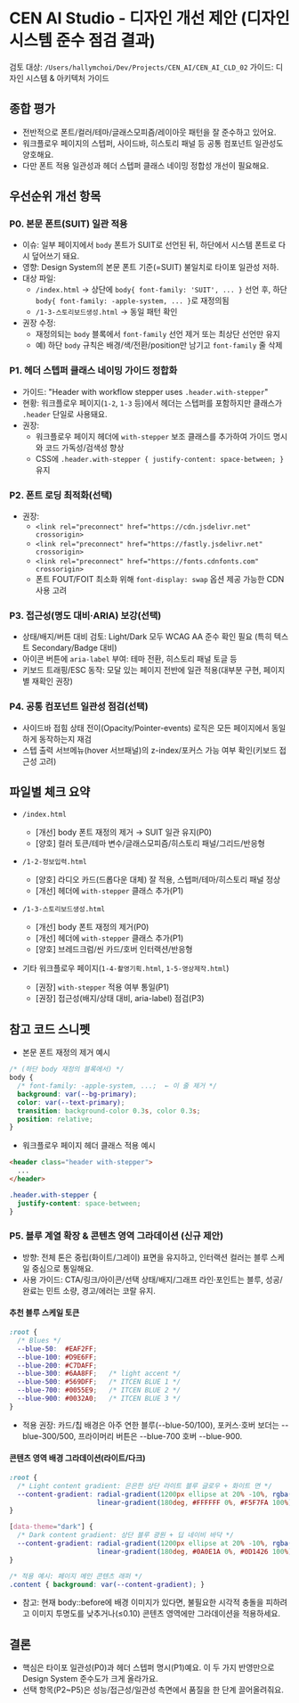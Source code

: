 # CEN AI Studio - 디자인 개선 제안 (디자인 시스템 준수 점검 결과)

검토 대상: `/Users/hallymchoi/Dev/Projects/CEN_AI/CEN_AI_CLD_02`
가이드: 디자인 시스템 & 아키텍처 가이드

## 종합 평가
- 전반적으로 폰트/컬러/테마/글래스모피즘/레이아웃 패턴을 잘 준수하고 있어요.
- 워크플로우 페이지의 스텝퍼, 사이드바, 히스토리 패널 등 공통 컴포넌트 일관성도 양호해요.
- 다만 폰트 적용 일관성과 헤더 스텝퍼 클래스 네이밍 정합성 개선이 필요해요.

## 우선순위 개선 항목

### P0. 본문 폰트(SUIT) 일관 적용
- 이슈: 일부 페이지에서 `body` 폰트가 SUIT로 선언된 뒤, 하단에서 시스템 폰트로 다시 덮어쓰기 돼요.
- 영향: Design System의 본문 폰트 기준(=SUIT) 불일치로 타이포 일관성 저하.
- 대상 파일:
  - `/index.html` → 상단에 `body{ font-family: 'SUIT', ... }` 선언 후, 하단 `body{ font-family: -apple-system, ... }`로 재정의됨
  - `/1-3-스토리보드생성.html` → 동일 패턴 확인
- 권장 수정:
  - 재정의되는 `body` 블록에서 `font-family` 선언 제거 또는 최상단 선언만 유지
  - 예) 하단 `body` 규칙은 배경/색/전환/position만 남기고 `font-family` 줄 삭제

### P1. 헤더 스텝퍼 클래스 네이밍 가이드 정합화
- 가이드: "Header with workflow stepper uses `.header.with-stepper`"
- 현황: 워크플로우 페이지(`1-2`, `1-3` 등)에서 헤더는 스텝퍼를 포함하지만 클래스가 `.header` 단일로 사용돼요.
- 권장:
  - 워크플로우 페이지 헤더에 `with-stepper` 보조 클래스를 추가하여 가이드 명시와 코드 가독성/검색성 향상
  - CSS에 `.header.with-stepper { justify-content: space-between; }` 유지

### P2. 폰트 로딩 최적화(선택)
- 권장:
  - `<link rel="preconnect" href="https://cdn.jsdelivr.net" crossorigin>`
  - `<link rel="preconnect" href="https://fastly.jsdelivr.net" crossorigin>`
  - `<link rel="preconnect" href="https://fonts.cdnfonts.com" crossorigin>`
  - 폰트 FOUT/FOIT 최소화 위해 `font-display: swap` 옵션 제공 가능한 CDN 사용 고려

### P3. 접근성(명도 대비·ARIA) 보강(선택)
- 상태/배지/버튼 대비 검토: Light/Dark 모두 WCAG AA 준수 확인 필요 (특히 텍스트 Secondary/Badge 대비)
- 아이콘 버튼에 `aria-label` 부여: 테마 전환, 히스토리 패널 토글 등
- 키보드 트래핑/ESC 동작: 모달 있는 페이지 전반에 일관 적용(대부분 구현, 페이지 별 재확인 권장)

### P4. 공통 컴포넌트 일관성 점검(선택)
- 사이드바 접힘 상태 전이(Opacity/Pointer-events) 로직은 모든 페이지에서 동일하게 동작하는지 재검
- 스텝 출력 서브메뉴(hover 서브패널)의 z-index/포커스 가능 여부 확인(키보드 접근성 고려)

## 파일별 체크 요약

- `/index.html`
  - [개선] body 폰트 재정의 제거 → SUIT 일관 유지(P0)
  - [양호] 컬러 토큰/테마 변수/글래스모피즘/히스토리 패널/그리드/반응형

- `/1-2-정보입력.html`
  - [양호] 라디오 카드(드롭다운 대체) 잘 적용, 스텝퍼/테마/히스토리 패널 정상
  - [개선] 헤더에 `with-stepper` 클래스 추가(P1)

- `/1-3-스토리보드생성.html`
  - [개선] body 폰트 재정의 제거(P0)
  - [개선] 헤더에 `with-stepper` 클래스 추가(P1)
  - [양호] 브레드크럼/씬 카드/호버 인터랙션/반응형

- 기타 워크플로우 페이지(`1-4-촬영기획.html`, `1-5-영상제작.html`)
  - [권장] `with-stepper` 적용 여부 통일(P1)
  - [권장] 접근성(배지/상태 대비, aria-label) 점검(P3)

## 참고 코드 스니펫

- 본문 폰트 재정의 제거 예시
```css
/* (하단 body 재정의 블록에서) */
body {
  /* font-family: -apple-system, ...;  ← 이 줄 제거 */
  background: var(--bg-primary);
  color: var(--text-primary);
  transition: background-color 0.3s, color 0.3s;
  position: relative;
}
```

- 워크플로우 페이지 헤더 클래스 적용 예시
```html
<header class="header with-stepper">
  ...
</header>
```

```css
.header.with-stepper {
  justify-content: space-between;
}
```

### P5. 블루 계열 확장 & 콘텐츠 영역 그라데이션 (신규 제안)
- 방향: 전체 톤은 중립(화이트/그레이) 표면을 유지하고, 인터랙션 컬러는 블루 스케일 중심으로 통일해요.
- 사용 가이드: CTA/링크/아이콘/선택 상태/배지/그래프 라인·포인트는 블루, 성공/완료는 민트 소량, 경고/에러는 코랄 유지.

#### 추천 블루 스케일 토큰
```css
:root {
  /* Blues */
  --blue-50:  #EAF2FF;
  --blue-100: #D9E6FF;
  --blue-200: #C7DAFF;
  --blue-300: #6AA8FF;   /* light accent */
  --blue-500: #569DFF;   /* ITCEN BLUE 1 */
  --blue-700: #0055E9;   /* ITCEN BLUE 2 */
  --blue-900: #0032A0;   /* ITCEN BLUE 3 */
}
```
- 적용 권장: 카드/칩 배경은 아주 연한 블루(--blue-50/100), 포커스·호버 보더는 --blue-300/500, 프라이머리 버튼은 --blue-700 호버 --blue-900.

#### 콘텐츠 영역 배경 그라데이션(라이트/다크)
```css
:root {
  /* Light content gradient: 은은한 상단 라이트 블루 글로우 + 화이트 면 */
  --content-gradient: radial-gradient(1200px ellipse at 20% -10%, rgba(86,157,255,.16) 0%, rgba(86,157,255,.06) 35%, transparent 70%),
                      linear-gradient(180deg, #FFFFFF 0%, #F5F7FA 100%);
}

[data-theme="dark"] {
  /* Dark content gradient: 상단 블루 광원 + 딥 네이비 바닥 */
  --content-gradient: radial-gradient(1200px ellipse at 20% -10%, rgba(86,157,255,.22) 0%, rgba(86,157,255,.10) 35%, transparent 70%),
                      linear-gradient(180deg, #0A0E1A 0%, #0D1426 100%);
}

/* 적용 예시: 페이지 메인 콘텐츠 래퍼 */
.content { background: var(--content-gradient); }
```
- 참고: 현재 body::before에 배경 이미지가 있다면, 불필요한 시각적 충돌을 피하려고 이미지 투명도를 낮추거나(≤0.10) 콘텐츠 영역에만 그라데이션을 적용하세요.

## 결론
- 핵심은 타이포 일관성(P0)과 헤더 스텝퍼 명시(P1)예요. 이 두 가지 반영만으로 Design System 준수도가 크게 올라가요.
- 선택 항목(P2~P5)은 성능/접근성/일관성 측면에서 품질을 한 단계 끌어올려줘요.
